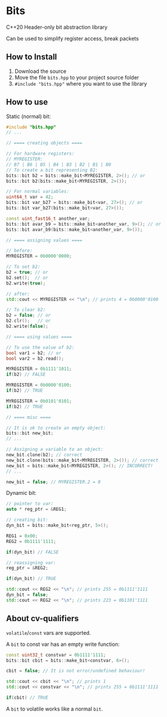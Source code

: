 # Bits
C++20 Header-only bit abstraction library

Can be used to simplify register access, break packets 

## How to Install
1. Download the source
2. Move the file `bits.hpp` to your project source folder
3. `#include "bits.hpp"` where you want to use the library

## How to use
Static (normal) bit:
```cpp
#include "bits.hpp"
// ...

// ==== creating objects ====

// For hardware registers:
// MYREGISTER:
// B7 | B6 | B5 | B4 | B3 | B2 | B1 | B0 
// To create a bit representing B2:
bits::bit b2 = bits::make_bit<MYREGISTER, 2>(); // or
bits::bit b2(bits::make_bit<MYREGISTER, 2>());

// For normal variables:
uint64_t var = 42;
bits::bit var_b27 = bits::make_bit<var, 27>(); // or
bits::bit var_b27(bits::make_bit<var, 27>());

const uint_fast16_t another_var;
bits::bit avar_b9 = bits::make_bit<another_var, 9>(); // or
bits::bit avar_b9(bits::make_bit<another_var, 9>());

// ==== assigning values ====

// before:
MYREGISTER = 0b0000'0000;

// To set b2:
b2 = true; // or
b2.set();  // or
b2.write(true);

// after:
std::cout << MYREGISTER << "\n"; // prints 4 = 0b0000'0100

// To clear b2:
b2 = false; // or
b2.clr();   // or
b2.write(false);

// ==== using values ====

// To use the value of b2:
bool var1 = b2; // or
bool var2 = b2.read();

MYREGISTER = 0b1111'1011;
if(b2) // FALSE

MYREGISTER = 0b0000'0100;
if(b2) // TRUE

MYREGISTER = 0b0101'0101;
if(b2) // TRUE

// ==== misc ====

// It is ok to create an empty object:
bits::bit new_bit;
// ...

// Assigning a variable to an object:
new_bit.clone(b2); // correct
new_bit.clone(bits::make_bit<MYREGISTER, 2>()); // correct
new_bit = bits::make_bit<MYREGISTER, 2>(); // INCORRECT!
// ...

new_bit = false; // MYREGISTER.2 = 0

```

Dynamic bit:
```cpp
// pointer to var:
auto * reg_ptr = &REG1;

// creating bit:
dyn_bit = bits::make_bit<reg_ptr, 5>();

REG1 = 0x00;
REG2 = 0b1111'1111;

if(dyn_bit) // FALSE

// reassigning var:
reg_ptr = &REG2;

if(dyn_bit) // TRUE

std::cout << REG2 << "\n"; // prints 255 = 0b1111'1111
dyn_bit = false;
std::cout << REG2 << "\n"; // prints 223 = 0b1101'1111

```
## About cv-qualifiers
`volatile`/`const` vars are supported.

A `bit` to const var has an empty write function:
```cpp
const uint32_t constvar = 0b1111'1111;
bits::bit cbit = bits::make_bit<constvar, 6>();

cbit = false; // It is not error/undefined behaviour!

std::cout << cbit << "\n"; // prints 1
std::cout << constvar << "\n"; // prints 255 = 0b1111'1111

if(cbit) // TRUE

```
A `bit` to volatile works like a normal `bit`.
